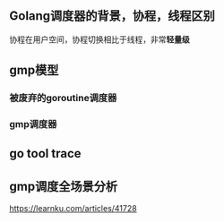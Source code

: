 ## Golang调度器的背景，协程，线程区别
协程在用户空间，协程切换相比于线程，非常**轻量级**
## gmp模型
### 被废弃的goroutine调度器
### gmp调度器
## go tool trace
## gmp调度全场景分析

https://learnku.com/articles/41728
